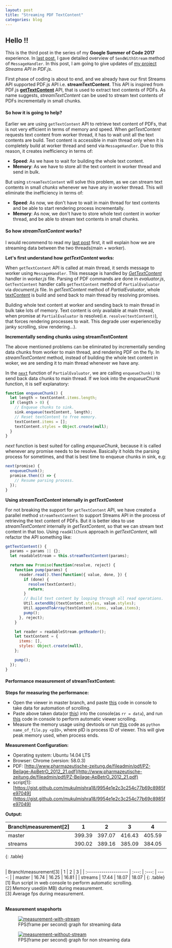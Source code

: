 ```yaml
---
layout: post
title: "Streaming PDF TextContent"
categories: blog
---
```


## Hello !!

This is the third post in the series of my **Google Summer of Code 2017** experience. In [last post](http://mukulmishra.me/blog/sendWithStream-in-PDF.js/), I gave detailed overview of `SendWithStream` method of `MessageHandler`. In this post, I am going to give updates of [my project](https://github.com/mozilla/pdf.js/projects/4) _Streams API in PDF.js_.

First phase of coding is about to end, and we already have our first Streams API supported PDF.js API i.e. **streamTextContent**. This API is inspired from PDF.js [**getTextContent**](https://github.com/mozilla/pdf.js/blob/master/src/display/api.js#L958) API, that is used to extract text contents of PDFs. As name suggests, _streamTextContent_ can be used to stream text contents of PDFs incrementally in small chunks.

#### So how it is going to help?

Earlier we are using `getTextContent` API to retrieve text content of PDFs, that is not very efficient in terms of memory and speed. When _getTextContent_ requests text content from worker thread, it has to wait unit all the text contents are build. Text content is accessible in main thread only when it is completely build at worker thread and send via `MessageHandler`. Due to this reason, it creates inefficiency in terms of:

- **Speed**: As we have to wait for building the whole text content.
- **Memory**: As we have to store all the text content in worker thread and send in bulk.


But using `streamTextContent` will solve this problem, as we can stream text contents in small _chunks_ whenever we have any in worker thread. This will eliminate the inefficiency in terms of:

- **Speed**: As now, we don't have to wait in main thread for text contents and be able to start rendering process incrementally.
- **Memory**: As now, we don't have to store whole text content in worker thread, and be able to stream text contents in small chunks.

#### So how _streamTextContent_ works?

I would recommend to read my [last post](http://mukulmishra.me/blog/sendWithStream-in-PDF.js/) first, it will explain how we are streaming data between the two threads(main + worker).

**Let's first understand how _getTextContent_ works:**

When `getTextContent` API is called at main thread, it sends message to worker using `MessageHandler`.
This message is handled by _[GetTextContent](https://github.com/mozilla/pdf.js/blob/master/src/core/worker.js#L877)_ handler in _worker.js_ file. Parsing of PDF commands are done in _evaluator.js_, `GetTextContent` handler calls `getTextContent` method of `PartialEvaluator` via _document.js_ file. In _getTextContent_ method of _PartialEvaluator_, whole [textContent](https://github.com/mozilla/pdf.js/blob/master/src/core/evaluator.js#L1188) is build and send back to main thread by resolving promises.

Building whole text content at worker and sending back to main thread in bulk take lots of memory. Text content is only available at main thread, when promise at `PartialEvaluator` is resolve(i.e. `resolve(textContent)`), that forces rendering processes to wait. This degrade user experience(by janky scrolling, slow rendering...).


**Incrementally sending chunks using streamTextContent**

The above mentioned problems can be eliminated by incrementally sending data chunks from worker to main thread, and rendering PDF on the fly. In _streamTextContent_ method, instead of building the whole text content in woker, we are sending it to main thread whenever we have any.

In the [`next`](https://github.com/mozilla/pdf.js/blob/master/src/core/evaluator.js#L1433) function of `PartialEvaluator`, we are calling `enqueueChunk()` to send back data chunks to main thread. If we look into the _enqueueChunk_ function, it is self explanatory:

```javascript
function enqueueChunk() {
  let length = textContent.items.length;
  if (length > 0) {
    // Enqueue chunks to sink.
    sink.enqueue(textContent, length);
    // Reset textContent to free memory.
    textContent.items = [];
    textContent.styles = Object.create(null);
  }
}
```

_next_ function is best suited for calling _enqueueChunk_, because it is called whenever any promise needs to be resolve. Basically it holds the parsing process for sometimes, and that is best time to enqueue chunks in sink, e.g:

```javascript
next(promise) {
  enqueueChunk();
  promise.then(() => {
    // Resume parsing process.
  });
}
```

**Using _streamTextContent_ internally in _getTextContent_**

For not breaking the support for `getTextContent` API, we have created a parallel method `streamTextContent` to support Streams API in the process of retrieving the text content of PDFs. But it is better idea to use _streamTextContent_ internally in _getTextContent_, so that we can stream text content in that too. Using `readAllChunk` approach in _getTextContent_, will refactor the API something like:

```javascript
getTextContent() {
  params = params || {};
  let readableStream = this.streamTextContent(params);

  return new Promise(function(resolve, reject) {
    function pump(params) {
      reader.read().then(function({ value, done, }) {
        if (done) {
          resolve(textContent);
          return;
        }
        // Build text content by looping through all read operations.
        Util.extendObj(textContent.styles, value.styles);
        Util.appendToArray(textContent.items, value.items);
        pump();
      }, reject);
    }

    let reader = readableStream.getReader();
    let textContent = {
      items: [],
      styles: Object.create(null),
    };

    pump();
  });
}
```

#### Performance measurement of streamTextContent:

**Steps for measuring the performance:**

- Open the viewer in master branch, and paste [this](https://gist.github.com/mukulmishra18/831e74fc0d49398f3172c5af0c6c4afc) code in console to take data for automation of scrolling.
- Paste above taken data(or [this](https://gist.github.com/mukulmishra18/784136c6b75dacf6043c38d18039d0d5)) into the console(as `rr = data`), and run [this](https://gist.github.com/mukulmishra18/19e53e31fb89ce704866a7e2ad06d3a5) code in console to perform automatic viewer scrolling.
- Measure the memory usage using devtools or run [this](https://gist.github.com/mukulmishra18/18635de4c82522bde3e7c4c0761f3365) code as `python name_of_file.py <pID>`, where pID is process ID of viewer. This will give peak memory used, when process ends.


**Measurement Configuration:**

- Operating system: Ubuntu 14.04 LTS
- Browser: Chrome (version: 58.0.3)
- PDF: [http://www.pharmazeutische-zeitung.de/fileadmin/pdf/PZ-Beilage-ApBetrO_2012_21.pdf](http://www.pharmazeutische-zeitung.de/fileadmin/pdf/PZ-Beilage-ApBetrO_2012_21.pdf)
- script[1]: [https://gist.github.com/mukulmishra18/9954e1e2c3c254c77b69c8985fe97049](https://gist.github.com/mukulmishra18/9954e1e2c3c254c77b69c8985fe97049)

**Output:**

| Branch\measurement[2] | 1 	 | 2	  | 3	   | 4	    | 5 	 | 6	  |
| :-------------------- | :----: | :----: | :----: | :----: | :----: | -----: |
| master 			    | 399.39 | 397.07 | 416.43 | 405.59 | 433.07 | 428.06 |
| streams 				| 390.02 | 389.16 | 385.09 | 384.05 | 387.34 | 387.46 |
{: .table}

<br />
| Branch\measurement[3] | 1     | 2     | 3     |
| :-------------------- | :---: | :---: | ----: |
| master 				| 16.74 | 16.25 | 16.81 |
| streams 				| 17.44 | 18.07 | 18.07 |
{: .table}

<br />
[1] Run script in web console to perform automatic scrolling.<br />
[2] Memory used(in MB) during measurement.<br />
[3] Average fps during measurement.<br />
<br />


**Measurement snapshorts**
<figure>
	<a href="http://i.imgur.com/dPsVzMc.png"><img src="http://i.imgur.com/dPsVzMc.png" alt="measurement-with-stream"></a>
	<figcaption><a href="http://i.imgur.com/dPsVzMc.png" title="FPS(frame per second) graph for streaming data"></a>FPS(frame per second) graph for streaming data</figcaption>
</figure>

<figure>
	<a href="http://i.imgur.com/AOx24en.png"><img src="http://i.imgur.com/AOx24en.png" alt="measurement-without-stream"></a>
	<figcaption><a href="http://i.imgur.com/AOx24en.png" title="FPS(frame per second) graph for non streaming data"></a>FPS(frame per second) graph for non streaming data</figcaption>
</figure>


